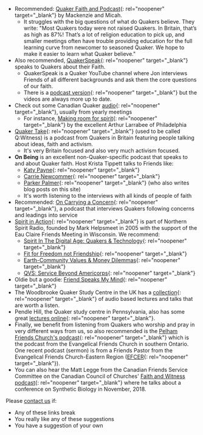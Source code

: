 * Recommended: [Quaker Faith and Podcast](https://quakerpodcast.org/category/episodes/season-2/){: rel="noopener" target="_blank"} by Mackenzie and Micah. 
  * It struggles with the big questions of what do Quakers believe. They write: "Most Quakers today were not raised Quakers. In Britain, that’s as high as 87%! That’s a lot of religion education to pick up, and smaller meetings often have trouble providing education for the full learning curve from newcomer to seasoned Quaker. We hope to make it easier to learn what Quaker believe."
* Also recommended, [QuakerSpeak](http://quakerspeak.com/newest-videos/){: rel="noopener" target="_blank"} speaks to Quakers about their Faith. 
  * QuakerSpeak is a Quaker YouTube channel where Jon interviews Friends of all different backgrounds and ask them the core questions of our faith. 
  * There is a [podcast version](http://quakerspeak.com/podcast/){: rel="noopener" target="_blank"} but the videos are always more up to date.
* Check out some Canadian Quaker [audio](https://quaker.ca/resources/audio-and-video/){: rel="noopener" target="_blank"}, usually from yearly meetings
  * For instance, [Making room for spirit](https://drive.google.com/file/d/10OmZ6gDfSeaIJ8JlyxK-tA6QSY3z-ULL/preview){: rel="noopener" target="_blank"} by the excellent Arthur Larrabee of Philadelphia
* [Quaker Take](https://www.quaker.org.uk/our-work/podcast#heading-1){: rel="noopener" target="_blank"} (used to be called Q:Witness) is a podcast from Quakers in Britain featuring people talking about ideas, faith and activism. 
  * It's very Britain focused and also very much activism focused. 
* **On Being** is an excellent non-Quaker-specific podcast that speaks to and about Quaker faith. Host Krista Tippett talks to Friends like:
  * [Katy Payne](https://onbeing.org/programs/katy-payne-in-the-presence-of-elephants-and-whales/){: rel="noopener" target="_blank"}
  * [Carrie Newcommer](https://onbeing.org/programs/carrie-newcomer-a-conversation-with-music/){: rel="noopener" target="_blank"}
  * [Parker Palmer](https://onbeing.org/programs/the-soul-in-depression-mar2018/){: rel="noopener" target="_blank"} (who also writes blog posts on this site)
  * It's worth listening to the interviews with all kinds of people of faith 
* Recommended: [On Carrying a Concern](https://www.ocacshow.org/){: rel="noopener" target="_blank"}, a podcast that interviews Quakers following concerns and leadings into service 
* [Spirit in Action](https://www.northernspiritradio.org/program/spirit-action){: rel="noopener" target="_blank"} is part of Northern Spirit Radio, founded by Mark Helpsmeet in 2005 with the support of the Eau Claire Friends Meeting in Wisconsin. We recommend:
  * [Spirit In The Digital Age: Quakers & Technology](https://www.northernspiritradio.org/episode/spirit-digital-age-quakers-technology){: rel="noopener" target="_blank"}
  * [Fit for Freedom not Friendship](https://www.northernspiritradio.org/episode/fit-freedom-not-friendship-donna-mcdaniel-and-vanessa-julye){: rel="noopener" target="_blank"}
  * [Earth-Community Values & Money Dilemmas](https://www.northernspiritradio.org/episode/earth-community-values-money-dilemmas){: rel="noopener" target="_blank"}
  * [QVS: Service Beyond Americorps](https://www.northernspiritradio.org/episode/qvs-service-beyond-americorps){: rel="noopener" target="_blank"}
* Oldie but a goodie: [Friend Speaks My Mind](http://www.quakerquaker.org/profiles/blog/list?user=1tp2cvzkthqyv){: rel="noopener" target="_blank"}
* The Woodbrooke Quaker Study Centre in the UK has a [collection](https://www.woodbrooke.org.uk/resource-type/audio/){: rel="noopener" target="_blank"} of audio based lectures and talks that are worth a listen. 
* Pendle Hill, the Quaker study centre in Pennsylvania, also has some great [lectures online](https://pendlehill.org/learn/live-recorded-lectures/#.W-rX3JNKg2w){: rel="noopener" target="_blank"}. 
* Finally, we benefit from listening from Quakers who worship and pray in very different ways from us, so also recommended is the [Pelham Friends Church's podcast](http://www.pelhamfriends.ca/history/){: rel="noopener" target="_blank"} which is the podcast from the Evangelical Friends Church in southern Ontario. One recent podcast (sermon) is from a Friends Pastor from the Evangelical Friends Church-Eastern Region ([EFCER](https://www.efcer.org/){: rel="noopener" target="_blank"}). 
* You can also hear the Matt Legge from the Canadian Friends Service Committee on the Canadian Council of Churches' [Faith and Witness podcast](http://faithandwitness.libsyn.com/redesigning-the-tree-of-life){: rel="noopener" target="_blank"} where he talks about a conference on Synthetic Biology in November, 2018. 

Please [contact us](/contact) if:
* Any of these links break
* You really like any of these suggestions
* You have a suggestion of your own
